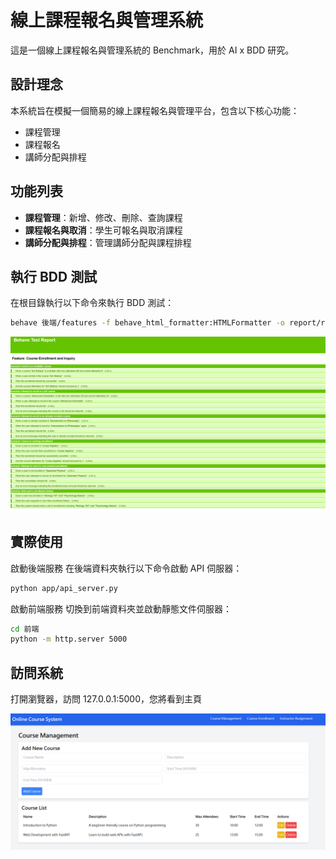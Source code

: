 # 線上課程報名與管理系統

這是一個線上課程報名與管理系統的 Benchmark，用於 AI x BDD 研究。

## 設計理念

本系統旨在模擬一個簡易的線上課程報名與管理平台，包含以下核心功能：

- 課程管理
- 課程報名
- 講師分配與排程

## 功能列表

- **課程管理**：新增、修改、刪除、查詢課程
- **課程報名與取消**：學生可報名與取消課程
- **講師分配與排程**：管理講師分配與課程排程

## 執行 BDD 測試

在根目錄執行以下命令來執行 BDD 測試：

```bash
behave 後端/features -f behave_html_formatter:HTMLFormatter -o report/report.html
```

![測試報告](testreport.png)

## 實際使用
啟動後端服務
在後端資料夾執行以下命令啟動 API 伺服器：

```bash
python app/api_server.py
```

啟動前端服務
切換到前端資料夾並啟動靜態文件伺服器：

```bash
cd 前端
python -m http.server 5000
```

## 訪問系統
打開瀏覽器，訪問 127.0.0.1:5000，您將看到主頁 

![主頁](mainpage.png)
